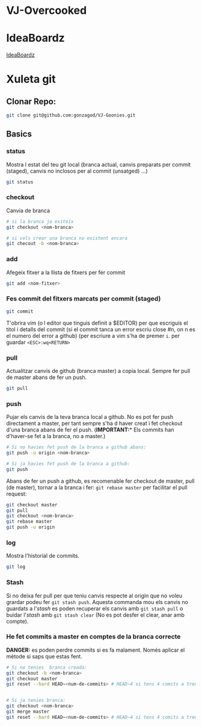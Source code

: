 # VJ-Overcooked

# IdeaBoardz
[IdeaBoardz](https://ideaboardz.com/for/Overcooked/3832162)

# Xuleta git

## Clonar Repo:
```bash
git clone git@github.com:gonzagod/VJ-Goonies.git
```
## Basics

### status

Mostra l estat del teu git local
(branca actual, canvis preparats per commit (staged), canvis no inclosos per al commit (unsatged) ...)
```bash
git status
```

### checkout
Canvia de branca
```bash
# si la branca ja exiteix
git checkout <nom-branca>

# si vols crear una branca no existent encara
git checout -b <nom-branca>
```

### add
Afegeix fitxer a la llista de fitxers per fer commit
``` bash
git add <nom-fitxer>
```

### Fes commit del fitxers marcats per commit (staged)

```bash
git commit
```
T'obrira vim (o l editor que tinguis definit a $EDITOR) per que escriguis el titol i 
detalls del commit (si el commit tanca un error escriu close #n, on n es el numero del error a github)
 (per escriure a vim s'ha de premer `i`. per guardar `<ESC>:wq<RETURN>`
 
### pull
Actualitzar canvis de github (branca master) a copia local. Sempre fer pull de master abans de fer un push.
```bash
git pull
```
### push

Pujar els canvis de la teva branca local a github. No es pot fer push directament a master, per tant sempre s'ha d haver 
creat i fet checkout d'una branca abans de fer el push. (**IMPORTANT:*** Els commits han d'haver-se fet a la branca, no a master.)
```bash
# Si no havies fet push de la branca a github abans:
git push -u origin <nom-branca>

# Si ja havies fet push de la branca a github:
git push
```
Abans de fer un push a github, es recomenable fer checkout de master, pull (de master), tornar a la branca i fer: `git rebase master` per
facilitar el pull request:
```bash
git checkout master
git pull
git checkout <nom-branca>
git rebase master
git push -u origin
```

### log
Mostra l'historial de commits.
```bash
git log
```

### Stash
Si no deixa fer pull per que teniu canvis respecte al origin que no voleu grardar podeu fer `git stash push`. Aquesta commanda mou els canvis no guardats a
l'*stash* es poden recuperar els canvis amb `git stash pull` o buidar l'*stash* amb `git stash clear` (No es pot desfer el clear, anar amb compte).

### He fet commits a master en comptes de la branca correcte
**DANGER:** es poden perdre commits si es fa malament. Només aplicar el mètode si saps que estas fent.
```bash
# Si no tenies  branca creada:
git checkout -b <nom-branca>
git checkout master
git reset --hard HEAD~<num-de-commits> # HEAD~4 si tens 4 comits a treure de master


# Si ja tenies branca:
git checkout <nom-branca>
git merge master
git reset --hard HEAD~<num-de-commits> # HEAD~4 si tens 4 comits a treure de master
```
